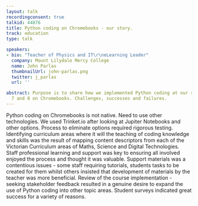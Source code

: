 ```yaml
---
layout: talk
recordingconsent: true
talkid: 44876
title: Python coding on Chromebooks - our story.
track: education
type: talk

speakers:
- bio: "Teacher of Physics and IT\r\neLearning Leader"
  company: Mount Lilydale Mercy College
  name: John Parlas
  thumbnailUrl: john-parlas.png
  twitter: j_parlas
  url: ''

abstract: Purpose is to share how we implemented Python coding at our school for Yrs
  7 and 8 on Chromebooks. Challenges, successes and failures.
---
```

Python coding on Chromebooks is not native. Need to use other technologies. We used Trinket.io after looking at Jupiter Notebooks and other options. Process to eliminate options required rigorous testing.
Identifying curriculum areas where it will the teaching of coding knowledge and skills was the result of mapping content descriptors from each of the Victorian Curriculum areas of Maths, Science and Digital Technologies.
Staff professional learning and support was key to ensuring all involved enjoyed the process and thought it was valuable.
Support materials was a contentious issues - some staff requiring tutorials, students tasks to be created for them whilst others insisted that development of materials by the teacher was more beneficial.
Review of the course implementation - seeking stakeholder feedback resulted in a genuine desire to expand the use of Python coding into other topic areas.
Student surveys indicated great success for a variety of reasons.
